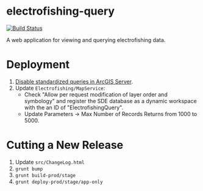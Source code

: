 # electrofishing-query
[![Build Status](https://travis-ci.com/agrc/electrofishing-query.svg?branch=master)](https://travis-ci.com/agrc/electrofishing-query)

A web application for viewing and querying electrofishing data.

# Deployment
1. [Disable standardized queries in ArcGIS Server](https://enterprise.arcgis.com/en/server/10.5/administer/windows/about-standardized-queries.htm).
1. Update `Electrofishing/MapService`:
    * Check "Allow per request modification of layer order and symbology" and register the SDE database as a dynamic workspace with the an ID of "ElectrofishingQuery".
    * Update Parameters -> Max Number of Records Returns from 1000 to 5000.

# Cutting a New Release
1. Update `src/ChangeLog.html`
1. `grunt bump`
1. `grunt build-prod/stage`
1. `grunt deploy-prod/stage/app-only`
